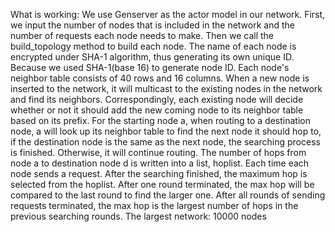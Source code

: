 What is working: 
We use Genserver as the actor model in our network. 
First, we input the number of nodes that is included in the network and the number of requests each node needs to make.
Then we call the build_topology method to build each node. The name of each node is encrypted under SHA-1 algorithm, thus generating its own unique ID.
Because we used SHA-1(base 16) to generate node ID. Each node's neighbor table consists of 40 rows and 16 columns. 
When a new node is inserted to the network, it will multicast to the existing nodes in the network and find its neighbors. Correspondingly, each existing node will decide whether or not it should add the new coming node to its neighbor table based on its prefix.
For the starting node a, when routing to a destination node, a will look up its neighbor table to find the next node it should hop to, if the destination node is the same as the next node, the searching process is finished. Otherwise, it will continue routing.
The number of hops from node a to destination node d is written into a list, hoplist. Each time each node sends a request. After the searching finished, the maximum hop is selected from the hoplist. 
After one round terminated, the max hop will be compared to the last round to find the larger one. After all rounds of sending requests terminated, the max hop is the largest number of hops in the previous searching rounds.
The largest network:  10000 nodes
